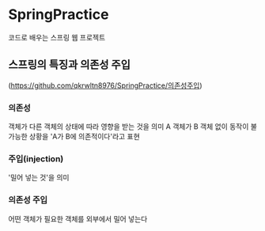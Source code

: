# SpringPractice
코드로 배우는 스프링 웹 프로젝트

## 스프링의 특징과 의존성 주입
(https://github.com/qkrwltn8976/SpringPractice/의존성주입)
### 의존성
객체가 다른 객체의 상태에 따라 영향을 받는 것을 의미
A 객체가 B 객체 없이 동작이 불가능한 상황을 'A가 B에 의존적이다'라고 표현
### 주입(injection)
'밀어 넣는 것'을 의미
### 의존성 주입
어떤 객체가 필요한 객체를 외부에서 밀어 넣는다
